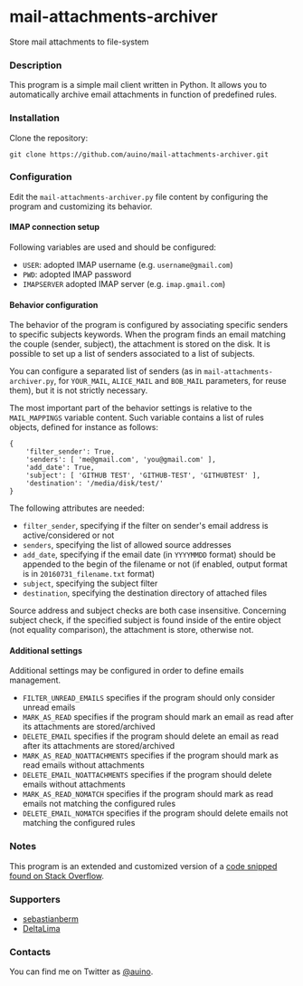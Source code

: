 # mail-attachments-archiver
Store mail attachments to file-system

### Description ###

This program is a simple mail client written in Python.
It allows you to automatically archive email attachments in function of predefined rules.

### Installation ###

Clone the repository:

```
git clone https://github.com/auino/mail-attachments-archiver.git
```

### Configuration ###

Edit the `mail-attachments-archiver.py` file content by configuring the program and customizing its behavior.

#### IMAP connection setup ####

Following variables are used and should be configured:
 * `USER`: adopted IMAP username (e.g. `username@gmail.com`)
 * `PWD`: adopted IMAP password
 * `IMAPSERVER` adopted IMAP server (e.g. `imap.gmail.com`)

#### Behavior configuration ####

The behavior of the program is configured by associating specific senders to specific subjects keywords.
When the program finds an email matching the couple (sender, subject), the attachment is stored on the disk.
It is possible to set up a list of senders associated to a list of subjects.

You can configure a separated list of senders (as in `mail-attachments-archiver.py`, for `YOUR_MAIL`, `ALICE_MAIL` and `BOB_MAIL` parameters, for reuse them), but it is not strictly necessary.

The most important part of the behavior settings is relative to the `MAIL_MAPPINGS` variable content.
Such variable contains a list of rules objects, defined for instance as follows:

```
{
	'filter_sender': True,
	'senders': [ 'me@gmail.com', 'you@gmail.com' ],
	'add_date': True,
	'subject': [ 'GITHUB TEST', 'GITHUB-TEST', 'GITHUBTEST' ],
	'destination': '/media/disk/test/'
}
```

The following attributes are needed:
 * `filter_sender`, specifying if the filter on sender's email address is active/considered or not
 * `senders`, specifying the list of allowed source addresses
 * `add_date`, specifying if the email date (in `YYYYMMDD` format) should be appended to the begin of the filename or not (if enabled, output format is in `20160731_filename.txt` format)
 * `subject`, specifying the subject filter
 * `destination`, specifying the destination directory of attached files

Source address and subject checks are both case insensitive.
Concerning subject check, if the specified subject is found inside of the entire object (not equality comparison), the attachment is store, otherwise not.

#### Additional settings ####

Additional settings may be configured in order to define emails management.
 * `FILTER_UNREAD_EMAILS` specifies if the program should only consider unread emails
 * `MARK_AS_READ` specifies if the program should mark an email as read after its attachments are stored/archived
 * `DELETE_EMAIL` specifies if the program should delete an email as read after its attachments are stored/archived
 * `MARK_AS_READ_NOATTACHMENTS` specifies if the program should mark as read emails without attachments
 * `DELETE_EMAIL_NOATTACHMENTS` specifies if the program should delete emails without attachments
 * `MARK_AS_READ_NOMATCH` specifies if the program should mark as read emails not matching the configured rules
 * `DELETE_EMAIL_NOMATCH` specifies if the program should delete emails not matching the configured rules

### Notes ###

This program is an extended and customized version of a [code snipped found on Stack Overflow](http://stackoverflow.com/questions/10182499/how-do-i-download-only-unread-attachments-from-a-specific-gmail-label).

### Supporters ###

* [sebastianberm](https://github.com/sebastianberm)
* [DeltaLima](https://github.com/DeltaLima)

### Contacts ###

You can find me on Twitter as [@auino](https://twitter.com/auino).

